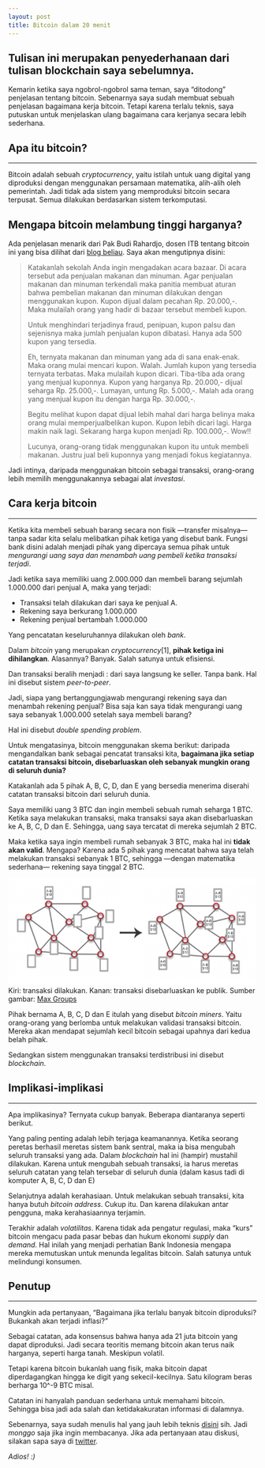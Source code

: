 ```yaml
---
layout: post
title: Bitcoin dalam 20 menit
---
```


## Tulisan ini merupakan penyederhanaan dari tulisan blockchain saya  sebelumnya.
 
Kemarin ketika saya ngobrol-ngobrol sama teman, saya “ditodong” penjelasan tentang bitcoin. Sebenarnya saya sudah membuat sebuah penjelasan bagaimana kerja bitcoin. Tetapi karena terlalu teknis, saya putuskan untuk menjelaskan ulang bagaimana cara kerjanya secara lebih sederhana.

## Apa itu bitcoin?
***
Bitcoin adalah sebuah *cryptocurrency*, yaitu istilah untuk uang digital yang diproduksi dengan menggunakan persamaan matematika, alih-alih oleh pemerintah. Jadi tidak ada sistem yang memproduksi bitcoin secara terpusat. Semua dilakukan berdasarkan sistem terkomputasi.

## Mengapa bitcoin melambung tinggi harganya?

Ada penjelasan menarik dari Pak Budi Rahardjo, dosen ITB tentang bitcoin ini yang bisa dilihat dari [blog beliau](https://rahard.wordpress.com/2017/12/20/analogi-bitcoin/). Saya akan mengutipnya disini:

> Katakanlah sekolah Anda ingin mengadakan acara bazaar. Di acara tersebut ada penjualan makanan dan minuman. Agar penjualan makanan dan minuman terkendali maka panitia membuat aturan bahwa pembelian makanan dan minuman dilakukan dengan menggunakan kupon. Kupon dijual dalam pecahan Rp. 20.000,-. Maka mulailah orang yang hadir di bazaar tersebut membeli kupon.
>
> Untuk menghindari terjadinya fraud, penipuan, kupon palsu dan sejenisnya maka jumlah penjualan kupon dibatasi. Hanya ada 500 kupon yang tersedia.
>
> Eh, ternyata makanan dan minuman yang ada di sana enak-enak. Maka orang mulai mencari kupon. Walah. Jumlah kupon yang tersedia ternyata terbatas. Maka mulailah kupon dicari. Tiba-tiba ada orang yang menjual kuponnya. Kupon yang harganya Rp. 20.000,- dijual seharga Rp. 25.000,-. Lumayan, untung Rp. 5.000,-. Malah ada orang yang menjual kupon itu dengan harga Rp. 30.000,-.
>
> Begitu melihat kupon dapat dijual lebih mahal dari harga belinya maka orang mulai memperjualbelikan kupon. Kupon lebih dicari lagi. Harga makin naik lagi. Sekarang harga kupon menjadi Rp. 100.000,-. Wow!!
>
> Lucunya, orang-orang tidak menggunakan kupon itu untuk membeli makanan. Justru jual beli kuponnya yang menjadi fokus kegiatannya.

Jadi intinya, daripada menggunakan bitcoin sebagai transaksi, orang-orang lebih memilih menggunakannya sebagai alat *investasi*.

## Cara kerja bitcoin
***
Ketika kita membeli sebuah barang secara non fisik —transfer misalnya— tanpa sadar kita selalu melibatkan pihak ketiga yang disebut bank. Fungsi bank disini adalah menjadi pihak yang dipercaya semua pihak untuk *mengurangi uang saya dan menambah uang pembeli ketika transaksi terjadi*.

Jadi ketika saya memiliki uang 2.000.000 dan membeli barang sejumlah 1.000.000 dari penjual A, maka yang terjadi:

- Transaksi telah dilakukan dari saya ke penjual A.
- Rekening saya berkurang 1.000.000  
- Rekening penjual bertambah 1.000.000  

Yang pencatatan keseluruhannya dilakukan oleh *bank*.

Dalam *bitcoin* yang merupakan *cryptocurrency*[1], **pihak ketiga ini dihilangkan**.  Alasannya? Banyak. Salah satunya untuk efisiensi.

Dan transaksi beralih menjadi : dari saya langsung ke seller. Tanpa bank. Hal ini disebut sistem *peer-to-peer*.

Jadi, siapa yang bertanggungjawab mengurangi rekening saya dan menambah rekening penjual? Bisa saja kan saya tidak mengurangi uang saya sebanyak 1.000.000 setelah saya membeli barang?

Hal ini disebut *double spending problem*.

Untuk mengatasinya, bitcoin menggunakan skema berikut: daripada mengandalkan bank sebagai pencatat transaksi kita, **bagaimana jika setiap catatan transaksi bitcoin, disebarluaskan oleh sebanyak mungkin orang di seluruh dunia?**

Katakanlah ada 5 pihak A, B, C, D, dan E yang bersedia menerima diserahi catatan transaksi bitcoin dari seluruh dunia.

Saya memiliki uang 3 BTC dan ingin membeli sebuah rumah seharga 1 BTC. Ketika saya melakukan transaksi, maka transaksi saya akan disebarluaskan ke A, B, C, D dan E. Sehingga, uang saya tercatat di mereka sejumlah 2 BTC.

Maka ketika saya ingin membeli rumah sebanyak 3 BTC, maka hal ini **tidak akan valid**. Mengapa? Karena ada 5 pihak yang mencatat bahwa saya telah melakukan transaksi sebanyak 1 BTC, sehingga —dengan matematika sederhana— rekening saya tinggal 2 BTC.

![distributed ledger](/public/distributed-ledger.jpg)  
Kiri: transaksi dilakukan. Kanan: transaksi disebarluaskan ke publik. Sumber gambar: [Max Groups](http://max-groups.com/blockchain-tech-maritime-supply-chain-fad/)

Pihak bernama A, B, C, D dan E itulah yang disebut *bitcoin miners*. Yaitu orang-orang yang berlomba untuk melakukan validasi transaksi bitcoin. Mereka akan mendapat sejumlah kecil bitcoin sebagai upahnya dari kedua belah pihak.

Sedangkan sistem menggunakan transaksi terdistribusi ini disebut *blockchain*.

## Implikasi-implikasi
***
Apa implikasinya? Ternyata cukup banyak. Beberapa diantaranya seperti berikut.

Yang paling penting adalah lebih terjaga keamanannya. Ketika seorang peretas berhasil meretas sistem bank sentral, maka ia bisa mengubah seluruh transaksi yang ada. Dalam *blockchain* hal ini (hampir) mustahil dilakukan. Karena untuk mengubah sebuah transaksi, ia harus meretas seluruh catatan yang telah tersebar di seluruh dunia (dalam kasus tadi di komputer A, B, C, D dan E)

Selanjutnya adalah kerahasiaan. Untuk melakukan sebuah transaksi, kita hanya butuh *bitcoin address*. Cukup itu. Dan karena dilakukan antar pengguna, maka kerahasiaannya terjamin.

Terakhir adalah *volatilitas*. Karena tidak ada pengatur regulasi, maka “kurs” bitcoin mengacu pada pasar bebas dan hukum ekonomi *supply* dan *demand*. Hal inilah yang menjadi perhatian Bank Indonesia mengapa mereka memutuskan untuk menunda legalitas bitcoin. Salah satunya untuk melindungi konsumen.

## Penutup
***
Mungkin ada pertanyaan, “Bagaimana jika terlalu banyak bitcoin diproduksi? Bukankah akan terjadi inflasi?”

Sebagai catatan, ada konsensus bahwa hanya ada 21 juta bitcoin yang dapat diproduksi. Jadi secara teoritis memang bitcoin akan terus naik harganya, seperti harga tanah. Meskipun volatil. 

Tetapi karena bitcoin bukanlah uang fisik, maka bitcoin dapat diperdagangkan hingga ke digit yang sekecil-kecilnya. Satu kilogram beras berharga 10^-9 BTC misal.

Catatan ini hanyalah panduan sederhana untuk memahami bitcoin. Sehingga bisa jadi ada salah dan ketidakakuratan informasi di dalamnya. 

Sebenarnya, saya sudah menulis hal yang jauh lebih teknis [disini](https://famasya.github.io/2017/11/24/bagaimana-blockchain-bekerja/) sih. Jadi *monggo* saja jika ingin membacanya. Jika ada pertanyaan atau diskusi, silakan sapa saya di [twitter](https://twitter.com/famasya).

*Adios! :)*